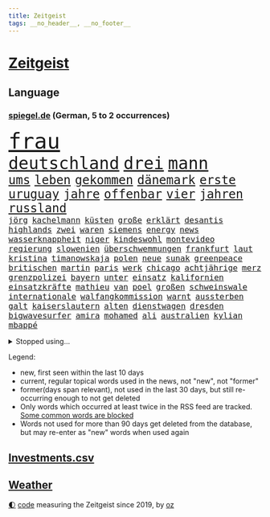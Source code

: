 ```yaml
---
title: Zeitgeist
tags: __no_header__, __no_footer__
---
```


# [Zeitgeist](https://oliz.io/zeitgeist/)

## Language

<h3><a href="https://www.spiegel.de" target="_blank">spiegel.de</a> (German, 5 to 2 occurrences)</h3>
<p style="font-family:monospace">
<span style="font-size:32pt"><a href="news_links.html#frau" class="current">frau</a></span>
<br>
<span style="font-size:25pt"><a href="news_links.html#deutschland" class="current">deutschland</a></span>
<span style="font-size:25pt"><a href="news_links.html#drei" class="current">drei</a></span>
<span style="font-size:25pt"><a href="news_links.html#mann" class="current">mann</a></span>
<br>
<span style="font-size:18pt"><a href="news_links.html#ums" class="current">ums</a></span>
<span style="font-size:18pt"><a href="news_links.html#leben" class="current">leben</a></span>
<span style="font-size:18pt"><a href="news_links.html#gekommen" class="current">gekommen</a></span>
<span style="font-size:18pt"><a href="news_links.html#dänemark" class="current">dänemark</a></span>
<span style="font-size:18pt"><a href="news_links.html#erste" class="current">erste</a></span>
<span style="font-size:18pt"><a href="news_links.html#uruguay" class="current">uruguay</a></span>
<span style="font-size:18pt"><a href="news_links.html#jahre" class="current">jahre</a></span>
<span style="font-size:18pt"><a href="news_links.html#offenbar" class="current">offenbar</a></span>
<span style="font-size:18pt"><a href="news_links.html#vier" class="current">vier</a></span>
<span style="font-size:18pt"><a href="news_links.html#jahren" class="current">jahren</a></span>
<span style="font-size:18pt"><a href="news_links.html#russland" class="current">russland</a></span>
<br>
<span style="font-size:12pt"><a href="news_links.html#jörg" class="current">jörg</a></span>
<span style="font-size:12pt"><a href="news_links.html#kachelmann" class="current">kachelmann</a></span>
<span style="font-size:12pt"><a href="news_links.html#küsten" class="current">küsten</a></span>
<span style="font-size:12pt"><a href="news_links.html#große" class="current">große</a></span>
<span style="font-size:12pt"><a href="news_links.html#erklärt" class="current">erklärt</a></span>
<span style="font-size:12pt"><a href="news_links.html#desantis" class="current">desantis</a></span>
<span style="font-size:12pt"><a href="news_links.html#highlands" class="current">highlands</a></span>
<span style="font-size:12pt"><a href="news_links.html#zwei" class="current">zwei</a></span>
<span style="font-size:12pt"><a href="news_links.html#waren" class="current">waren</a></span>
<span style="font-size:12pt"><a href="news_links.html#siemens" class="current">siemens</a></span>
<span style="font-size:12pt"><a href="news_links.html#energy" class="current">energy</a></span>
<span style="font-size:12pt"><a href="news_links.html#news" class="current">news</a></span>
<span style="font-size:12pt"><a href="news_links.html#wasserknappheit" class="current">wasserknappheit</a></span>
<span style="font-size:12pt"><a href="news_links.html#niger" class="current">niger</a></span>
<span style="font-size:12pt"><a href="news_links.html#kindeswohl" class="new">kindeswohl</a></span>
<span style="font-size:12pt"><a href="news_links.html#montevideo" class="current">montevideo</a></span>
<span style="font-size:12pt"><a href="news_links.html#regierung" class="current">regierung</a></span>
<span style="font-size:12pt"><a href="news_links.html#slowenien" class="current">slowenien</a></span>
<span style="font-size:12pt"><a href="news_links.html#überschwemmungen" class="current">überschwemmungen</a></span>
<span style="font-size:12pt"><a href="news_links.html#frankfurt" class="current">frankfurt</a></span>
<span style="font-size:12pt"><a href="news_links.html#laut" class="current">laut</a></span>
<span style="font-size:12pt"><a href="news_links.html#kristina" class="current">kristina</a></span>
<span style="font-size:12pt"><a href="news_links.html#timanowskaja" class="new">timanowskaja</a></span>
<span style="font-size:12pt"><a href="news_links.html#polen" class="current">polen</a></span>
<span style="font-size:12pt"><a href="news_links.html#neue" class="current">neue</a></span>
<span style="font-size:12pt"><a href="news_links.html#sunak" class="current">sunak</a></span>
<span style="font-size:12pt"><a href="news_links.html#greenpeace" class="new">greenpeace</a></span>
<span style="font-size:12pt"><a href="news_links.html#britischen" class="current">britischen</a></span>
<span style="font-size:12pt"><a href="news_links.html#martin" class="current">martin</a></span>
<span style="font-size:12pt"><a href="news_links.html#paris" class="current">paris</a></span>
<span style="font-size:12pt"><a href="news_links.html#werk" class="current">werk</a></span>
<span style="font-size:12pt"><a href="news_links.html#chicago" class="current">chicago</a></span>
<span style="font-size:12pt"><a href="news_links.html#achtjährige" class="current">achtjährige</a></span>
<span style="font-size:12pt"><a href="news_links.html#merz" class="current">merz</a></span>
<span style="font-size:12pt"><a href="news_links.html#grenzpolizei" class="current">grenzpolizei</a></span>
<span style="font-size:12pt"><a href="news_links.html#bayern" class="current">bayern</a></span>
<span style="font-size:12pt"><a href="news_links.html#unter" class="current">unter</a></span>
<span style="font-size:12pt"><a href="news_links.html#einsatz" class="current">einsatz</a></span>
<span style="font-size:12pt"><a href="news_links.html#kalifornien" class="current">kalifornien</a></span>
<span style="font-size:12pt"><a href="news_links.html#einsatzkräfte" class="current">einsatzkräfte</a></span>
<span style="font-size:12pt"><a href="news_links.html#mathieu" class="new">mathieu</a></span>
<span style="font-size:12pt"><a href="news_links.html#van" class="current">van</a></span>
<span style="font-size:12pt"><a href="news_links.html#poel" class="new">poel</a></span>
<span style="font-size:12pt"><a href="news_links.html#großen" class="current">großen</a></span>
<span style="font-size:12pt"><a href="news_links.html#schweinswale" class="new">schweinswale</a></span>
<span style="font-size:12pt"><a href="news_links.html#internationale" class="current">internationale</a></span>
<span style="font-size:12pt"><a href="news_links.html#walfangkommission" class="new">walfangkommission</a></span>
<span style="font-size:12pt"><a href="news_links.html#warnt" class="current">warnt</a></span>
<span style="font-size:12pt"><a href="news_links.html#aussterben" class="current">aussterben</a></span>
<span style="font-size:12pt"><a href="news_links.html#galt" class="current">galt</a></span>
<span style="font-size:12pt"><a href="news_links.html#kaiserslautern" class="current">kaiserslautern</a></span>
<span style="font-size:12pt"><a href="news_links.html#alten" class="current">alten</a></span>
<span style="font-size:12pt"><a href="news_links.html#dienstwagen" class="current">dienstwagen</a></span>
<span style="font-size:12pt"><a href="news_links.html#dresden" class="current">dresden</a></span>
<span style="font-size:12pt"><a href="news_links.html#bigwavesurfer" class="new">bigwavesurfer</a></span>
<span style="font-size:12pt"><a href="news_links.html#amira" class="current">amira</a></span>
<span style="font-size:12pt"><a href="news_links.html#mohamed" class="current">mohamed</a></span>
<span style="font-size:12pt"><a href="news_links.html#ali" class="current">ali</a></span>
<span style="font-size:12pt"><a href="news_links.html#australien" class="current">australien</a></span>
<span style="font-size:12pt"><a href="news_links.html#kylian" class="current">kylian</a></span>
<span style="font-size:12pt"><a href="news_links.html#mbappé" class="current">mbappé</a></span>
</p>
<details>
<summary>Stopped using...</summary>
<p class="former" style="font-size:12pt">
gegenseitig(1020) lukaschenko(1019) verschärft(1019) warten(1019) gerichtshof(1018) gewaltige(1018) sicherheitsbehörden(1018) zurzeit(1018) angeklagte(1017) ankündigung(1017) kassiert(1017) untersuchungen(1017) wirkte(1017) abgeordnete(1016) einstieg(1016) hinaus(1016) tatverdächtige(1016) warnung(1016) abgeordneten(1015) alternativen(1015) christine(1015) entlässt(1015) fahrzeuge(1015) hongkong(1015) reicht(1015) verpflichtet(1015) volkswagen(1015) übergeben(1015) meghan(1014) spdpolitikerin(1014) bremen(1013) direkt(1013) erklärte(1013) freiheitsstrafe(1013) jüngeren(1013) riss(1013) angekommen(1012) bundesweit(1012) geduld(1012) gerechtigkeit(1012) gesundheit(1012) hessen(1012) medikamente(1012) schweigen(1012) senat(1012) 2018(1011) arbeitsplatz(1011) attentat(1011) eng(1011) erwägt(1011) gestrichen(1011) illegalen(1011) kanzleramt(1011) kriminellen(1011) null(1011) stellte(1011) untersuchungsausschuss(1011) werder(1011) einzug(1010) enthüllt(1010) italienische(1010) kardinal(1010) patienten(1010) persönliche(1010) studierenden(1010) verhindert(1010) europäischer(1009) geldstrafe(1009) geändert(1009) investitionen(1009) legen(1009) nahverkehr(1009) spott(1009) unterstützt(1009) verlierer(1009) verschiebt(1009) walter(1009) beklagen(1008) krankenhäusern(1008) maß(1008) queen(1008) rafael(1008) 27(1007) ausgeliefert(1007) bedenken(1007) besetzt(1007) erlitt(1007) mangelt(1007) potsdam(1007) verdächtiger(1007) 65(1006) argumente(1006) dfb(1006) erschüttert(1006) lebte(1006) verein(1006) verheerenden(1006) appell(1005) pflanzen(1005) verschwand(1005) via(1005) entsetzen(1004) gebrochen(1004) leid(1003) schlagzeilen(1003) viktor(1003) harte(1002) welchen(1002) bekamen(1001) claudia(1001) gefangene(1001) restaurants(1001) produzieren(1000) steckte(1000) verfehlt(1000) italienischen(999) offenen(998) 23(997) aktiv(996) angeklagten(996) empfängt(996) em(995) immunität(995) beschlagnahmt(994) ähnlich(993) erfolgreichsten(992) übernommen(992) drängen(990) großem(990) behalten(989) empfehlung(989) jürgen(989) rechtsstreit(989) staffel(989) istanbul(988) favorit(986) orten(986) rentner(986) s(986) wachsen(985) wandel(984) automatisch(983) insassen(983) profis(983) beweise(981) halbe(981) stress(980) karten(977) gruppen(976) kandidatur(976) benötigen(975) schützt(975) dramatischen(974) günther(974) sogenannten(974) überfall(972) karlsruhe(963) einblicke(962) teuren(959) abschluss(956) polizeiruf(917) schlaf(909) kannte(875) günstig(874) rückgang(870) hochschulen(857) verantwortliche(857) bewirbt(841) geehrt(822) lehren(771) flohen(769) ausbildung(766) sergej(746) bundesrat(742) zugestimmt(736) las(724) einführung(723) ausgefallen(718) erscheint(713) entlastung(709) japans(709) günstiges(700) rückgabe(687) befreiung(682) bestätigte(681) getöteten(674) telefoniert(670) tiger(670) minderheiten(667) vorteil(665) bekräftigt(660) krankenkassen(645) bahnen(644) eingeführt(644) zeitpunkt(642) 200000(639) gedrängt(638) elke(637) heidenreich(637) bekannteste(612) tradition(603) auseinandersetzungen(598) lebenslang(596) sank(584) ruhrgebiet(583) zuständig(578) klappt(575) kanzlers(574) leitete(573) nadal(570) neuwagen(559) widersprechen(559) wild(552) bonn(549) geklagt(545) wettkampf(544) erneuert(543) gezwungen(534) überzeugung(529) emotionalen(528) positiven(526) transparenz(517) 17jährige(515) don(510) zugenommen(509) fern(506) dubiosen(505) gelöst(505) vermieter(504) gestärkt(500) dieter(494) messerangriff(490) lindners(485) hochrangigen(484) organisierte(481) rezession(481) talent(474) wiederaufbau(473) besetzten(472) niedersächsischen(472) ausfall(457) locken(457) durchsuchen(454) ufer(451) brasilianische(450) recherchen(438) fahrräder(437) ehrt(436) verfassungswidrig(436) kippt(434) luisa(432) mordfall(432) steuerhinterziehung(432) ancelotti(430) carlo(430) weltverband(430) isoliert(428) verzweiflung(427) ran(425) andy(424) 79(422) grünenpolitikerin(422) japanische(422) elisabeth(421) verklagen(420) steuerzahler(419) befeuert(406) veröffentlichen(405) verhaftung(402) zulassung(402) anlauf(400) alzheimer(397) brasilianischen(397) schwimmen(396) setzten(396) wozu(391) grün(390) erobern(389) republikanern(388) tirol(387) bekämpft(386) kostete(386) persönlicher(386) 16jähriger(382) bundes(382) verkehrsministerium(380) völker(380) sehe(379) geschichtenewsletter(378) extra(376) islamische(376) bleibe(375) erlegen(375) lieferengpässe(368) aufgaben(367) neubauer(365) einnahme(360) vertrauliche(352) fahrerin(350) raten(346) werben(345) neukölln(344) heidenheim(342) 89(340) wütet(340) terminal(339) atomkraftwerk(335) perfekt(335) antarktis(329) elefanten(329) eben(322) banden(321) belastungen(319) behindert(317) roboter(311) atomausstieg(310) aufholjagd(307) bewusstlos(305) eingehalten(302) nationaltrainer(302) tarifstreit(301) 42jährige(299) beihilfe(296) wohnraum(296) fabrik(292) neymar(292) niederlagen(291) silva(290) symbole(289) arzneimittel(288) direktor(288) exklusiv(288) geheimdokumente(288) steven(288) urteilt(288) jauch(287) illegales(286) sparkurs(286) immobilienkonzern(285) sauber(285) abgelegt(283) erzielen(283) razzien(283) 300000(281) besitz(279) festgehalten(279) massenweise(278) desinformation(276) kohl(276) jewgeni(275) kocht(273) satelliten(273) absehbar(272) titanic(271) baustellen(269) entführt(269) erklärungen(269) außenpolitik(264) beerdigt(264) luftangriffe(264) armin(261) bekenntnis(261) misstrauen(258) zugeständnisse(257) palmer(256) umbruch(256) nachrichtenagentur(255) ulm(252) häufigsten(248) regenwald(248) düpiert(247) klimaproteste(247) kritisierten(245) stimmten(244) ernennung(242) group(242) autofahrerin(241) jeff(241) formiert(239) prophezeit(239) verbrenner(239) autokonzern(238) rennens(238) präsidentschaftskandidatur(237) hirn(236) anzahl(235) rupert(234) beunruhigt(230) game(230) mitgliedern(230) russell(229) technische(229) bernhard(228) kunstwerk(228) ushersteller(228) wiederholen(226) geschwiegen(225) durcheinander(224) legten(224) wirklichkeit(222) belgier(220) gekündigt(220) 2009(219) forderten(219) little(219) supermarkt(219) ubahn(219) ungewöhnliches(219) kurzzeitig(216) bundesrechnungshof(215) opfers(215) kohlendioxid(213) kriegen(213) tvserie(213) reichsbürger(212) konzernchef(210) kundgebung(210) streamingdienst(209) weißes(208) wilde(207) ähnliche(207) hungern(206) nizza(206) geringe(205) gängige(205) kulturstaatsministerin(205) beeindruckt(203) besonderer(203) zehnte(202) tanzt(201) modells(200) bruchteil(199) fahnder(199) ussängerin(199) emotionale(197) auflage(196) feldern(196) gerüstet(196) revision(195) geschadet(194) demonstrierten(193) fassen(193) nachteil(193) geldbuße(192) mächtig(192) plätze(192) psg(192) gebühren(191) 31jährige(190) gerückt(190) gesundheitliche(190) ausfindig(189) demonstriert(189) prozesse(189) immobilienpreise(188) lehre(188) minderjährige(188) wucht(188) wilden(187) erliegen(185) soest(185) adam(184) bundeswirtschaftsminister(184) verfolger(184) begeistern(183) parteifreund(183) wohlstand(182) ma(181) mitgerissen(181) unbrauchbar(181) bad(180) zwingt(180) entwickelten(179) wayne(179) fortan(178) minderjährig(177) palästinensern(177) fukushima(175) irischen(174) bauer(173) verbindliche(173) verschuldet(173) entsprechende(172) ocean(172) erbost(171) gewaltvorwürfe(171) rast(171) rheinmetall(171) sozialer(171) vorstandschef(171) wände(171) regierungsvertreter(170) einbruchs(169) pascha(169) dasteht(168) rüstungsindustrie(168) erschüttern(167) getötete(167) siebenjährige(167) cumexskandal(164) angemeldet(163) bvb(163) räume(163) stürmte(163) bestrafen(162) do(162) kleinere(162) stoffe(162) umweltbundesamt(162) verbreiteten(162) geständnis(161) bär(160) dennis(160) zehnten(160) bildet(159) messerangriffs(159) scholz’(159) habecks(158) militäreinsatz(158) race(158) abiturienten(157) verzögerung(157) allerlei(156) regierungsparteien(156) tourist(156) hinterbliebenen(155) story(155) massachusetts(154) offenbaren(154) nachträglich(153) ringe(153) 130(152) brüskiert(152) loswerden(152) usmedien(152) schwebt(149) zaun(149) elektrisch(148) hochzeiten(148) feministische(146) gleichgeschlechtliche(146) radfahrer(146) atmen(144) gladbach(144) landtagsabgeordneter(143) sächsische(143) förderprogramm(142) komponist(142) verschwörungstheorien(142) 42jähriger(141) backen(141) erhöhten(141) kaiser(141) ofen(141) ratlos(141) reichelt(141) verwandten(141) schlappe(140) 102(139) bahnstreik(139) beigetragen(139) retourkutsche(139) warburgbank(139) zwickau(139) boxer(138) randalierer(137) augsburger(136) ernüchterung(136) fähre(136) beweismittel(135) christophe(135) galtier(135) ausweitung(134) gier(134) umweltverbände(134) verschont(134) büchern(133) haushaltsstreit(133) mindestlohn(133) rauchwolke(133) sky(133) baltimore(132) manhattan(132) mobilisiert(132) vorfahren(132) zeug(132) fakten(131) meerestiere(131) prioritäten(131) roger(131) wetterphänomen(131) ruht(130) frisst(129) hanau(129) saisonstart(128) verbraucherinnen(128) mischung(127) staatssekretär(127) alligator(126) bären(126) gezahlt(126) nablus(126) usbundesstaats(126) wärmewende(126) hohes(125) sterbehilfe(125) unbedenklich(125) verschwörungsmythen(125) dekret(124) leuchten(124) obduziert(124) umarmt(124) bürgermeisters(123) geheimnisvolle(123) rüstungskonzern(123) solidarisch(123) gesteht(122) ungeklärt(122) spieltag(121) dringen(120) pascal(120) zerreißprobe(120) tarifkonflikt(118) antiken(117) beruflich(117) pen(117) bestreiten(116) ethnische(116) getränk(116) konkurrent(116) periode(116) schwedischen(116) verblüffenden(116) facebookkonzern(115) flop(115) militanten(115) mobil(115) 27jähriger(114) duschen(114) tarifvertrag(114) unterhaus(114) tropischen(113) bovenschulte(112) tatwaffe(112) vergangenes(112) angeordnet(111) bahnreisende(111) ludger(111) machthabers(111) obduktion(111) wiedergewählt(111) ampelfraktionen(108) effektiv(108) leak(107) heben(106) eugh(105) malte(105) interessenkonflikte(104) günter(103) basteln(102) dienstleister(102) managerin(102) unerlaubten(102) weltbevölkerung(102) angelegten(101) bereiche(101) gewusst(101) vermelden(100) auflösen(99) birgt(99) geisel(99) halbiert(99) innovationen(99) lunge(99) zurückgetreten(99) alexey(98) minderjähriger(98) moskaljow(98) ngo(98) stadler(98) theorie(98) 1974(97) fax(97) kräftige(97) militärstützpunkt(97) ramadan(97) unseres(97) veranstaltungen(97) versammelten(97) hausdurchsuchung(96) nirgendwo(96) zugunsten(96) inlandsgeheimdienst(95) knappes(93) erhebung(92) ferraripilot(92) frommer(92) niemandem(92) berlusconi(91) kolosseum(91) kürzt(91) längste(91) menschenrechte(91) niedrigsten(91) schlichtung(91) silvio(91) verbringt(91) barry(90) bundestagsuntersuchungsausschuss(90) fertigung(90) gasheizung(90) gekennzeichnet(90) geleakte(90) illinois(90) kettensägen(90) track(90) verwendung(90) victor(90) zeitung(90) anwohnern(89) katastrophen(89) kuss(89) mildes(89) 9euroticket(88) badehose(88) blutigen(88) bvbspieler(88) episoden(88) klettern(88) vertretung(87) einfuhren(86) flecken(86) heizungstausch(86) kolleginnen(86) lärm(86) prangerte(86) privatermittler(86) radklassiker(86) sang(86) tk(86) twitternutzer(86) betriebsräte(85) cumexaffäre(85) experiment(85) fühle(85) gehaltskürzungen(85) ost(85) wache(85) wilhelm(85) 81jährige(84) disziplinarverfahren(84) edelmetall(84) flüssigkeit(84) netzwerke(84) präsent(84) verhasst(84) aufarbeiten(83) cduabgeordneter(83) formfehler(83) henne(83) vertrauten(83) abwasser(82) anstiftung(82) dienten(82) erinnerte(82) extrainer(82) freak(82) jagen(82) kasachstan(82) kuchen(82) luxus(82) usamerikanische(82) zusatz(82) begrüßen(81) enttäuschte(81) impfschäden(81) schengenraum(81) vergiften(81) beschließen(80) medienberichte(80) obszöne(80) danker(79) erfindung(79) lasse(79) leidens(79) profiteuren(79) sinnvolle(79) überwiesen(79) 209(78) auftragskiller(78) genditzki(78) geruchssinn(78) kfw(78) tönen(78) ussupreme(78) abteilung(77) bodycamaufnahmen(77) erfordert(77) gefundenen(77) interna(77) klimabilanz(77) mach(77) palme(77) tippt(77) verhältnisse(77) vielmehr(77) abiturprüfungen(76) barbara(76) digitaldrucke(76) luftüberlegenheit(76) newton(76) osteuropäische(76) rotenburg(76) unterkühlt(76) wertlose(76) buchen(75) erhöhte(75) grundschüler(75) rollenklischees(75) schusswechsel(75) wiederannäherung(75) zerren(75) einkommensteuer(74) energiesicherheit(74) generiert(74) grauen(74) miese(74) supreme(74) vergebung(74) adele(73) beratungsstellen(73) datenleck(73) ereignis(73) heirateten(73) prominentem(73) sendezeit(73) abstellraum(72) gebäudeenergiegesetz(72) gegenständen(72) justizirrtum(72) vermischen(72) angemessene(71) beruhen(71) erzieher(71) vorgeschlagen(71) berufsausbildung(70) beteiligte(70) exaudichef(70) faszination(70) fertigen(70) schmerzgrenze(70) selbstversuch(70) seltsame(70) weigert(70) abreißen(69) dreifach(69) präsidentschaftswahlkampf(69) tierschutz(69) usdemokraten(69) verstarb(69) 65jähriger(68) antun(68) glücksspiel(68) idiot(68) reeperbahn(68) spielberg(68) vierten(68) übergibt(68) blühende(67) expertengremium(67) gewissheit(67) kontaktieren(67) lüneburg(67) terrorismus(67) chris(66) dienste(66) drohnenattacke(66) dschenin(66) kibildern(66) klausel(66) owens(66) strafverfolger(66) tendenziell(66) chefetagen(65) gefeuerter(65) gefördert(65) hauptrennen(65) laschet(65) richteten(65) roboters(65) terrorverdächtige(65) 116(64) 39jähriger(64) adler(64) baumgartner(64) beleuchtet(64) costner(64) deckeln(64) erregen(64) fossile(64) fristlose(64) 288(63) aufsteiger(63) eklatant(63) importpreise(63) kinderarzt(63) oma(63) organisierter(63) rekrutieren(63) samen(63) cumex(62) dieselprozess(62) energieintensive(62) gewerkschaftern(62) niño(62) onlinebanking(62) redbullpilot(62) ungeklärte(62) wmo(62) adeyemi(61) börsennotierten(61) karim(61) ärztliche(60) ökonomische(60) betreten(59) hörten(59) knast(59) weltwirtschaftsforum(59) altenheime(58) arabische(58) blamiert(58) infolge(58) kenianischen(58) moniert(58) vergabe(58) araber(57) audichef(57) coco(57) co₂deponien(57) hinab(57) nackte(57) rechtlich(57) santa(57) skurrilen(57) email(56) koranverbrennung(56) kündigungen(56) leuten(56) partien(56) zeitungen(56) zugespitzt(56) übte(56) dschihad(55) klerikerstand(55) mahnen(55) sauerland(55) suizid(55) uskapitol(55) usmilitärexperten(55) veränderter(55) abgesegnet(54) behandlungen(54) kryptowährungen(54) muscheln(54) straßenbahnen(54) umfassen(54) vereinbart(54) anordnen(53) grunde(53) zelten(53) abschreckende(52) balkonkraftwerk(52) blume(52) diego(52) kopfhörer(52) selbstkritik(52) verzögert(52) windgeschwindigkeiten(52) 11000(51) disneyfilm(51) fußballteam(51) israelischem(51) schillernde(51) schwärzungen(51) temperaturrekorde(51) arne(50) lands(50) luxuriöse(50) unentdeckt(50) wärme(50) betrügern(49) cartoonisten(49) chiliöl(49) dauerkrise(49) eugericht(49) männerligen(49) rundfahrt(49) bildchef(48) diekmann(48) friedhof(48) stichwahl(48) verkehrsplanung(48) anheben(47) anonyme(47) forensische(47) prüflinge(47) unabhängiger(47) wanderten(47) 1300(46) abwertenden(46) bezos(46) chancengleichheit(46) faire(46) gleichgesetzt(46) stadtverwaltung(46) verunsichern(46) winkler(46) wortwahl(46) gesetzes(45) halte(45) indiana(45) loslösung(45) schicksals(45) schwangeren(45) speicher(45) bauteile(44) falsches(44) finanzunternehmer(44) heutiger(44) amtsträger(43) anzuwerben(43) modernisieren(43) sicherheitsgründen(43) zone(43) amüsieren(42) misshandlung(42) uskampfjets(42) zwölfjähriger(42) beratungen(41) cduverkehrssenatorin(41) eiskalt(41) emiraten(41) fanszene(41) fußballstadion(41) wiese(41) demokratiebewegung(40) stationierung(40) überführen(40) 29jährige(39) abgabe(39) eingelegt(39) friedrichstraße(39) geforderten(39) gescheiterte(39) nachtzug(39) passagierjet(39) saturn(39) strich(39) entwicklungshelfer(38) federer(38) gasspeicher(38) spionagesatelliten(38) tsipras(38) überweisungen(38) 145(37) aktivität(37) ausprobiert(37) pflegerin(37) rathäuser(37) schweiß(37) argumentiert(36) european(36) mieterbund(36) obdachlose(36) stellenwert(36) abo(35) belästigungsvorwürfen(35) besucherin(35) garmischpartenkirchen(35) namhafte(35) perücken(35) starkoch(35) wümme(35) alan(34) erlaubte(34) gerutscht(34) hiesige(34) kriminologe(34) ramsan(34) tschetschenische(34) torpedieren(33) trauma(33) vorgeht(33) befugnisse(32) beschäftigung(32) illerkirchberg(32) nachkommen(32) parteivorsitzenden(32) schuldenbremse(32) seemeilen(32) selbstbestimmungsgesetz(32) terrasse(32) verdonnert(32) verfügt(32) brandsätze(31) chemie(31) gebäudeenergiegesetzes(31) kolonien(31) neugier(31) populistischen(31) basilikum(30) bundesagentur(30) einschnitte(30) konkurrierende(30) amazonasregenwald(29) aufbringen(29) brennerroute(29) brooklyn(29) gehoben(29) mächtiger(29) niedriger(29) oldenburg(29) schmerz(29) überdurchschnittlich(29) abkassiert(28) fotovoltaik(28) längerer(28) muchová(28) riechen(28) schlammschlacht(28) spezielles(28) telefon(28) widersacher(28) attraktiv(27) drinnen(27) hilferufe(27) kapitalismus(27) lübcke(27) beilegung(26) grafikdesignerin(26) iranerin(26) karolína(26) bergsturz(25) börsengang(25) dnjepr(25) expedition(25) parteigründung(25) sonnencremespender(25) waggon(25) überlegen(25) amokläufen(24) auserkoren(24) brandenburgischen(24) brechstange(24) errechnet(24) rutsch(24) sprang(24) techniker(24) theorien(24) truppenübungsplatz(24) fertiggestellt(23) havertz(23) pilze(23) schlüsselpositionen(23) unaufhörlich(23) bartsch(22) beworben(22) bezirksamt(22) ihor(22) prozessauftakt(22) sonneberg(22) toxischen(22) vermint(22) zelle(22) aiwanger(21) asylkompromiss(21) genehmigung(21) kabarettistin(21) khodr(21) kida(21) luftverteidigung(21) nochehefrau(21) rumäniens(21) badesee(20) festsetzen(20) fußballem(20) havarierten(20) jagten(20) quellen(20) toronto(20) voranschreitenden(20) vororten(20) ausgedient(19) autokrat(19) container(19) geheimen(19) gentechnisch(19) lieferten(19) olafscholzuntersuchungsausschuss(19) staatsmacht(19) verbindlich(19) wildtiere(19) eingebrannt(18) programme(18) sommerwetter(18) soziologin(18) unpassend(18) vereitelt(18) alfons(17) ausgetreten(17) homophobe(17) messern(17) pechstein(17) pechsteins(17) schuhbeck(17) teilhabe(17) mitgliedsländer(16) popstars(16) söldnerführer(16) unverzeihlich(16) arztpraxen(15) heizgesetz(15) jazz(15) kühn(15) monatelangem(15) rapperin(15) speziell(15) unionsparteien(15) verlangten(15) falle(14) geteilt(14) militäroperation(14) nations(14) telefonieren(14) versöhnen(14) burnout(13) diskriminierend(13) jenny(13) schmidt(13) vergangen(13) verkehrskontrolle(13) chinooktransporthubschraubern(12) entgegenwirken(12) erschöpfung(12) finalen(12) hochtouren(12) psgtrainer(12) umlauf(12) bakterielle(11) delon(11) luxusanwesen(11) palästinensischen(11) rückschritt(11) victoria(11)
</p>
</details>
<p>Legend:
<ul>
<li><span class="new">new</span>, first seen within the last 10 days</li>
<li><span class="current">current</span>, regular topical words used in the news, not "new", not "former"</li>
<li><span class="former">former(days span relevant)</span>, not used in the last 30 days, but still re-occurring enough to not get deleted</li>
<li>Only words which occurred at least twice in the RSS feed are tracked. <a href="language/filters.py">Some common words are blocked</a></li>
<li>Words not used for more than 90 days get deleted from the database, but may re-enter as "new" words when used again</li>
</ul>
</p>

## [Investments](investments.html)[.csv](investments.csv)

## [Weather](weather.html)

<footer>
<a href="javascript:toggleTheme()" class="nav">🌓</a>
<a href="https://github.com/ooz/zeitgeist">code</a> measuring the Zeitgeist since 2019, by <a href="https://oliz.io">oz</a>
</footer>
